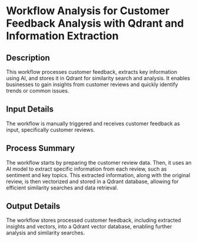 # Workflow Analysis for Customer Feedback Analysis with Qdrant and Information Extraction

## Description
This workflow processes customer feedback, extracts key information using AI, and stores it in Qdrant for similarity search and analysis. It enables businesses to gain insights from customer reviews and quickly identify trends or common issues.

## Input Details
The workflow is manually triggered and receives customer feedback as input, specifically customer reviews.

## Process Summary
The workflow starts by preparing the customer review data. Then, it uses an AI model to extract specific information from each review, such as sentiment and key topics. This extracted information, along with the original review, is then vectorized and stored in a Qdrant database, allowing for efficient similarity searches and data retrieval.

## Output Details
The workflow stores processed customer feedback, including extracted insights and vectors, into a Qdrant vector database, enabling further analysis and similarity searches.
